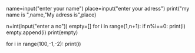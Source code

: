 name=input("enter your name")
place=input("enter your adress")
print("my name is ",name,"My adress is",place)



n=int(input("enter a no"))
empty=[]
for i in range(1,n+1):
      if n%i==0:
         print(i)
      empty.append(i)
      print(empty)


for i in range(100,-1,-2):
      print(i)